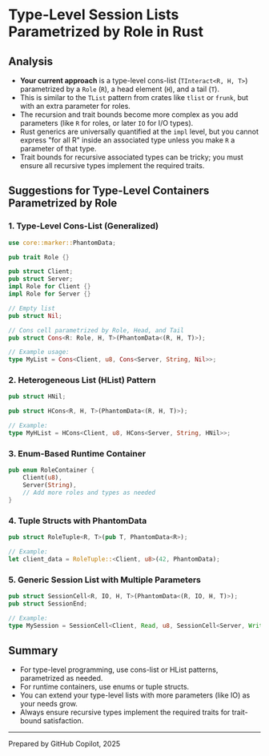 # Type-Level Session Lists Parametrized by Role in Rust

## Analysis

- **Your current approach** is a type-level cons-list (`TInteract<R, H, T>`) parametrized by a
`Role` (`R`), a head element (`H`), and a tail (`T`).
- This is similar to the `TList` pattern from crates like `tlist` or `frunk`, but with an extra
parameter for roles.
- The recursion and trait bounds become more complex as you add parameters (like `R` for roles, or
later `IO` for I/O types).
- Rust generics are universally quantified at the `impl` level, but you cannot express "for all R"
inside an associated type unless you make `R` a parameter of that type.
- Trait bounds for recursive associated types can be tricky; you must ensure all recursive types
implement the required traits.

## Suggestions for Type-Level Containers Parametrized by Role

### 1. Type-Level Cons-List (Generalized)

```rust
use core::marker::PhantomData;

pub trait Role {}

pub struct Client;
pub struct Server;
impl Role for Client {}
impl Role for Server {}

// Empty list
pub struct Nil;

// Cons cell parametrized by Role, Head, and Tail
pub struct Cons<R: Role, H, T>(PhantomData<(R, H, T)>);

// Example usage:
type MyList = Cons<Client, u8, Cons<Server, String, Nil>>;
```

### 2. Heterogeneous List (HList) Pattern

```rust
pub struct HNil;

pub struct HCons<R, H, T>(PhantomData<(R, H, T)>);

// Example:
type MyHList = HCons<Client, u8, HCons<Server, String, HNil>>;
```

### 3. Enum-Based Runtime Container

```rust
pub enum RoleContainer {
    Client(u8),
    Server(String),
    // Add more roles and types as needed
}
```

### 4. Tuple Structs with PhantomData

```rust
pub struct RoleTuple<R, T>(pub T, PhantomData<R>);

// Example:
let client_data = RoleTuple::<Client, u8>(42, PhantomData);
```

### 5. Generic Session List with Multiple Parameters

```rust
pub struct SessionCell<R, IO, H, T>(PhantomData<(R, IO, H, T)>);
pub struct SessionEnd;

// Example:
type MySession = SessionCell<Client, Read, u8, SessionCell<Server, Write, String, SessionEnd>>;
```

## Summary

- For type-level programming, use cons-list or HList patterns, parametrized as needed.
- For runtime containers, use enums or tuple structs.
- You can extend your type-level lists with more parameters (like IO) as your needs grow.
- Always ensure recursive types implement the required traits for trait-bound satisfaction.

---
Prepared by GitHub Copilot, 2025
